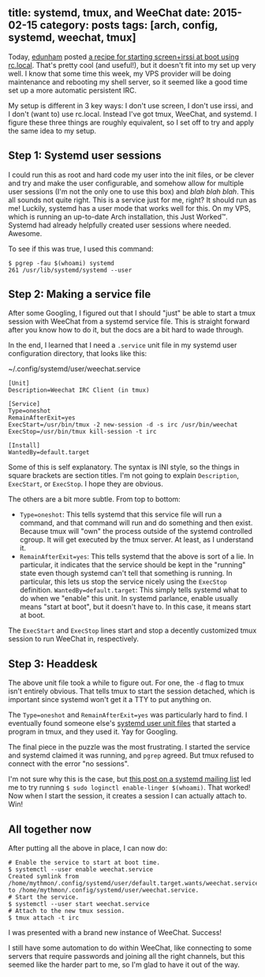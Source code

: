 title: systemd, tmux, and WeeChat
date: 2015-02-15
category: posts
tags: [arch, config, systemd, weechat, tmux]
---

Today, [edunham][] posted [a recipe for starting screen+irssi at boot using
rc.local][irssiboot]. That's pretty cool (and useful!), but it doesn't fit
into my set up very well. I know that some time this week, my VPS provider
will be doing maintenance and rebooting my shell server, so it seemed like a
good time set up a more automatic persistent IRC.

[edunham]: http://edunham.net
[irssiboot]: http://edunham.net/2015/02/15/starting_screen_irssi_at_boot.html

My setup is different in 3 key ways: I don't use screen, I don't use irssi,
and I don't (want to) use rc.local. Instead I've got tmux, WeeChat, and
systemd. I figure these three things are roughly equivalent, so I set off to
try and apply the same idea to my setup.

## Step 1: Systemd user sessions

I could run this as root and hard code my user into the init files, or be
clever and try and make the user configurable, and somehow allow for multiple
user sessions (I'm not the only one to use this box) and *blah blah blah*.
This all sounds not quite right. This is a service just for me, right? It
should run as me! Luckily, systemd has a user mode that works well for this.
On my VPS, which is running an up-to-date Arch installation, this Just
Worked™. Systemd had already helpfully created user sessions where needed.
Awesome.

To see if this was true, I used this command:

```shell
$ pgrep -fau $(whoami) systemd
261 /usr/lib/systemd/systemd --user
```

## Step 2: Making a service file

After some Googling, I figured out that I should "just" be able to start a tmux
session with WeeChat from a systemd service file. This is straight forward
after you know how to do it, but the docs are a bit hard to wade through.

In the end, I learned that I need a `.service` unit file in my systemd user
configuration directory, that looks like this:

<span class="codepath">~/.config/systemd/user/weechat.service</span>

```systemd
[Unit]
Description=Weechat IRC Client (in tmux)

[Service]
Type=oneshot
RemainAfterExit=yes
ExecStart=/usr/bin/tmux -2 new-session -d -s irc /usr/bin/weechat
ExecStop=/usr/bin/tmux kill-session -t irc

[Install]
WantedBy=default.target
```

Some of this is self explanatory. The syntax is INI style, so the things in
square brackets are section titles. I'm not going to explain `Description`,
`ExecStart`, or `ExecStop`. I hope they are obvious.

The others are a bit more subtle. From top to bottom:

* `Type=oneshot`: This tells systemd that this service file will run a
command, and that command will run and do something and then exist. Because
tmux will "own" the process outside of the systemd controlled cgroup. It will
get executed by the tmux server. At least, as I understand it.
* `RemainAfterExit=yes`: This tells systemd that the above is sort of a lie.
In particular, it indicates that the service should be kept in the "running"
state even though systemd can't tell that something is running. In particular,
this lets us stop the service nicely using the `ExecStop` definition.
`WantedBy=default.target`: This simply tells systemd what to do when we
"enable" this unit. In systemd parlance, enable usually means "start at boot",
but it doesn't have to. In this case, it means start at boot.

The `ExecStart` and `ExecStop` lines start and stop a decently customized tmux
session to run WeeChat in, respectively.

## Step 3: Headdesk

The above unit file took a while to figure out. For one, the `-d` flag to tmux
isn't entirely obvious. That tells tmux to start the session detached, which
is important since systemd won't get it a TTY to put anything on.

The `Type=oneshot` and `RemainAfterExit=yes` was particularly hard to find. I
eventually found someone else's [systemd user unit files][suuf] that started a
program in tmux, and they used it. Yay for Googling.

[suuf]: https://bitbucket.org/KaiSforza/systemd-user-units/src/07d6ec2916ced3404243cc6a7987e229ab621fe0/tmuxmain.service

The final piece in the puzzle was the most frustrating. I started the service
and systemd claimed it was running, and `pgrep` agreed. But tmux refused to
connect with the error "no sessions".

I'm not sure why this is the case, but [this post on a systemd mailing
list][mail] led me to try running `$ sudo loginctl enable-linger $(whoami)`.
That worked! Now when I start the session, it creates a session I can actually
attach to. Win!

[mail]: http://comments.gmane.org/gmane.comp.sysutils.systemd.devel/16421

## All together now

After putting all the above in place, I can now do:

```shell
# Enable the service to start at boot time.
$ systemctl --user enable weechat.service
Created symlink from /home/mythmon/.config/systemd/user/default.target.wants/weechat.service to /home/mythmon/.config/systemd/user/weechat.service.
# Start the service.
$ systemctl --user start weechat.service
# Attach to the new tmux session.
$ tmux attach -t irc
```

I was presented with a brand new instance of WeeChat. Success!

I still have some automation to do within WeeChat, like connecting to some
servers that require passwords and joining all the right channels, but this
seemed like the harder part to me, so I'm glad to have it out of the way.
